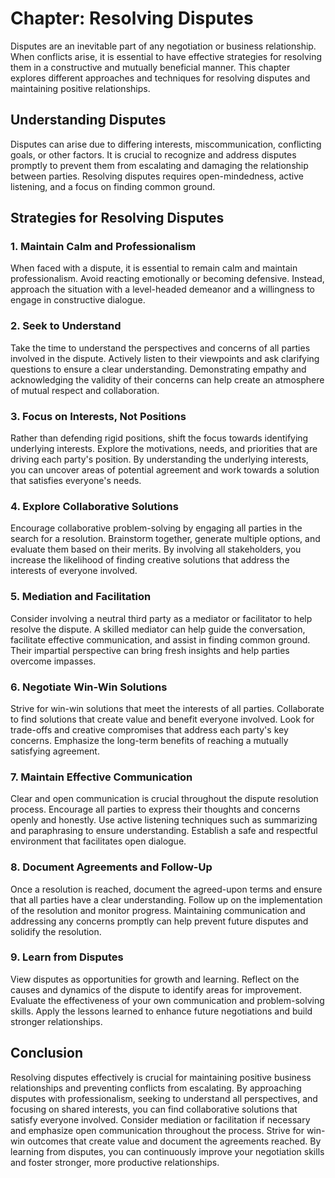 Chapter: Resolving Disputes
===========================

Disputes are an inevitable part of any negotiation or business relationship. When conflicts arise, it is essential to have effective strategies for resolving them in a constructive and mutually beneficial manner. This chapter explores different approaches and techniques for resolving disputes and maintaining positive relationships.

Understanding Disputes
----------------------

Disputes can arise due to differing interests, miscommunication, conflicting goals, or other factors. It is crucial to recognize and address disputes promptly to prevent them from escalating and damaging the relationship between parties. Resolving disputes requires open-mindedness, active listening, and a focus on finding common ground.

Strategies for Resolving Disputes
---------------------------------

### 1. **Maintain Calm and Professionalism**

When faced with a dispute, it is essential to remain calm and maintain professionalism. Avoid reacting emotionally or becoming defensive. Instead, approach the situation with a level-headed demeanor and a willingness to engage in constructive dialogue.

### 2. **Seek to Understand**

Take the time to understand the perspectives and concerns of all parties involved in the dispute. Actively listen to their viewpoints and ask clarifying questions to ensure a clear understanding. Demonstrating empathy and acknowledging the validity of their concerns can help create an atmosphere of mutual respect and collaboration.

### 3. **Focus on Interests, Not Positions**

Rather than defending rigid positions, shift the focus towards identifying underlying interests. Explore the motivations, needs, and priorities that are driving each party's position. By understanding the underlying interests, you can uncover areas of potential agreement and work towards a solution that satisfies everyone's needs.

### 4. **Explore Collaborative Solutions**

Encourage collaborative problem-solving by engaging all parties in the search for a resolution. Brainstorm together, generate multiple options, and evaluate them based on their merits. By involving all stakeholders, you increase the likelihood of finding creative solutions that address the interests of everyone involved.

### 5. **Mediation and Facilitation**

Consider involving a neutral third party as a mediator or facilitator to help resolve the dispute. A skilled mediator can help guide the conversation, facilitate effective communication, and assist in finding common ground. Their impartial perspective can bring fresh insights and help parties overcome impasses.

### 6. **Negotiate Win-Win Solutions**

Strive for win-win solutions that meet the interests of all parties. Collaborate to find solutions that create value and benefit everyone involved. Look for trade-offs and creative compromises that address each party's key concerns. Emphasize the long-term benefits of reaching a mutually satisfying agreement.

### 7. **Maintain Effective Communication**

Clear and open communication is crucial throughout the dispute resolution process. Encourage all parties to express their thoughts and concerns openly and honestly. Use active listening techniques such as summarizing and paraphrasing to ensure understanding. Establish a safe and respectful environment that facilitates open dialogue.

### 8. **Document Agreements and Follow-Up**

Once a resolution is reached, document the agreed-upon terms and ensure that all parties have a clear understanding. Follow up on the implementation of the resolution and monitor progress. Maintaining communication and addressing any concerns promptly can help prevent future disputes and solidify the resolution.

### 9. **Learn from Disputes**

View disputes as opportunities for growth and learning. Reflect on the causes and dynamics of the dispute to identify areas for improvement. Evaluate the effectiveness of your own communication and problem-solving skills. Apply the lessons learned to enhance future negotiations and build stronger relationships.

Conclusion
----------

Resolving disputes effectively is crucial for maintaining positive business relationships and preventing conflicts from escalating. By approaching disputes with professionalism, seeking to understand all perspectives, and focusing on shared interests, you can find collaborative solutions that satisfy everyone involved. Consider mediation or facilitation if necessary and emphasize open communication throughout the process. Strive for win-win outcomes that create value and document the agreements reached. By learning from disputes, you can continuously improve your negotiation skills and foster stronger, more productive relationships.
